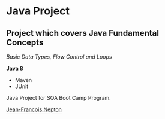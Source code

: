 # Java Project
## Project which covers Java Fundamental Concepts

*Basic Data Types, Flow Control and Loops*

**Java 8**

* Maven
* JUnit

Java Project for SQA Boot Camp Program. 

[Jean-Francois Nepton](http://sqasolution.com)
